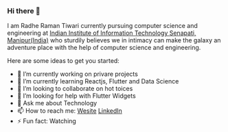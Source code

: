 ### Hi there 👋

I am Radhe Raman Tiwari currently pursuing computer science and engineering at [Indian Institute of Information Technology Senapati, Manipur(India)](http://www.iiitmanipur.ac.in/) who sturdily believes we in intimacy can make the galaxy an adventure place with the help of computer science and engineering.


Here are some ideas to get you started:

- 🔭 I’m currently working on privare projects
- 🌱 I’m currently learning Reactjs, Flutter and Data Science
- 👯 I’m looking to collaborate on hot toices
- 🤔 I’m looking for help with Flutter Widgets
- 💬 Ask me about Technology
- 📫 How to reach me: [Wesite](https://sites.google.com/view/radhetians) [LinkedIn](https://www.linkedin.com/in/radhetians/)
- ⚡ Fun fact: Watching

